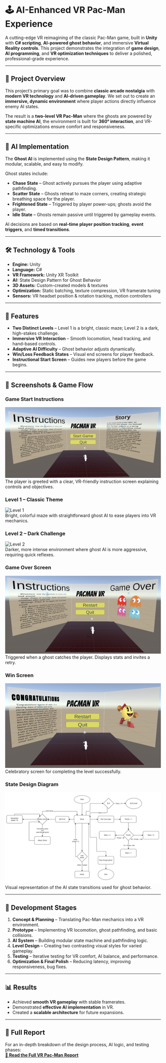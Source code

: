 # 🕹 AI-Enhanced VR Pac-Man Experience

A cutting-edge VR reimagining of the classic Pac-Man game, built in **Unity** with **C# scripting**, **AI-powered ghost behavior**, and immersive **Virtual Reality controls**. This project demonstrates the integration of **game design**, **AI programming**, and **VR optimization techniques** to deliver a polished, professional-grade experience.  

---

## 📌 Project Overview  

This project’s primary goal was to combine **classic arcade nostalgia** with **modern VR technology** and **AI-driven gameplay**. We set out to create an **immersive, dynamic environment** where player actions directly influence enemy AI states.  

The result is a **two-level VR Pac-Man** where the ghosts are powered by **state machine AI**, the environment is built for **360° interaction**, and VR-specific optimizations ensure comfort and responsiveness.  

---

## 🧠 AI Implementation  

The **Ghost AI** is implemented using the **State Design Pattern**, making it modular, scalable, and easy to modify.  

Ghost states include:  
- **Chase State** – Ghost actively pursues the player using adaptive pathfinding.  
- **Scatter State** – Ghosts retreat to maze corners, creating strategic breathing space for the player.  
- **Frightened State** – Triggered by player power-ups; ghosts avoid the player.  
- **Idle State** – Ghosts remain passive until triggered by gameplay events.  

AI decisions are based on **real-time player position tracking**, **event triggers**, and **timed transitions**.  

---

## 🛠 Technology & Tools  

- **Engine:** Unity  
- **Language:** C#  
- **VR Framework:** Unity XR Toolkit  
- **AI:** State Design Pattern for Ghost Behavior  
- **3D Assets:** Custom-created models & textures  
- **Optimization:** Static batching, texture compression, VR framerate tuning  
- **Sensors:** VR headset position & rotation tracking, motion controllers  

---

## 🎯 Features  

- **Two Distinct Levels** – Level 1 is a bright, classic maze; Level 2 is a dark, high-stakes challenge.  
- **Immersive VR Interaction** – Smooth locomotion, head tracking, and hand-based controls.  
- **Adaptive AI Difficulty** – Ghost behavior adjusts dynamically.  
- **Win/Loss Feedback States** – Visual end screens for player feedback.  
- **Instructional Start Screen** – Guides new players before the game begins.  

---

## 📸 Screenshots & Game Flow  

### Game Start Instructions  
![Start Instructions](readme_images/page3_img1.png)  
The player is greeted with a clear, VR-friendly instruction screen explaining controls and objectives.  

### Level 1 – Classic Theme  
![Level 1](level1)  
Bright, colorful maze with straightforward ghost AI to ease players into VR mechanics.  

### Level 2 – Dark Challenge  
![Level 2](level_2.png)  
Darker, more intense environment where ghost AI is more aggressive, requiring quick reflexes.  

### Game Over Screen  
![Game Over](readme_images/page4_img1.png)  
Triggered when a ghost catches the player. Displays stats and invites a retry.  

### Win Screen  
![Win Screen](readme_images/page4_img2.png)  
Celebratory screen for completing the level successfully.  

### State Design Diagram  
![State Design](readme_images/page8_img1.png)  
Visual representation of the AI state transitions used for ghost behavior.  

---

## 📄 Development Stages  

1. **Concept & Planning** – Translating Pac-Man mechanics into a VR environment.  
2. **Prototype** – Implementing VR locomotion, ghost pathfinding, and basic collisions.  
3. **AI System** – Building modular state machine and pathfinding logic.  
4. **Level Design** – Creating two contrasting visual styles for varied gameplay.  
5. **Testing** – Iterative testing for VR comfort, AI balance, and performance.  
6. **Optimization & Final Polish** – Reducing latency, improving responsiveness, bug fixes.  

---

## 📊 Results  

- Achieved **smooth VR gameplay** with stable framerates.  
- Demonstrated **effective AI implementation** in VR.  
- Created a **scalable architecture** for future expansions.  

---

## 📄 Full Report  

For an in-depth breakdown of the design process, AI logic, and testing phases:  
[**📄 Read the Full VR Pac-Man Report**](https://syed-raza-portfolio.netlify.app/static/media/vr.bc3e38c3a52e56e447c1.pdf)  
